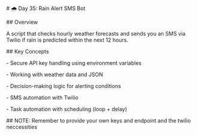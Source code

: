 \# 🌧️ Day 35: Rain Alert SMS Bot



\## Overview

A script that checks hourly weather forecasts and sends you an SMS via Twilio if rain is predicted within the next 12 hours.



\## Key Concepts

\- Secure API key handling using environment variables

\- Working with weather data and JSON

\- Decision-making logic for alerting conditions

\- SMS automation with Twilio

\- Task automation with scheduling (loop + delay)



\## NOTE: Remember to provide your own keys and endpoint and the twilio neccessities

